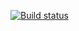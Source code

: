 [![Build status](https://ci.appveyor.com/api/projects/status/uyi9t1ybcq273e10?svg=true)](https://ci.appveyor.com/project/Konstantin81533/homework-6a)
